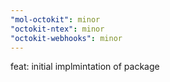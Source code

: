 ```yaml
---
"mol-octokit": minor
"octokit-ntex": minor
"octokit-webhooks": minor
---
```


feat: initial implmintation of package
